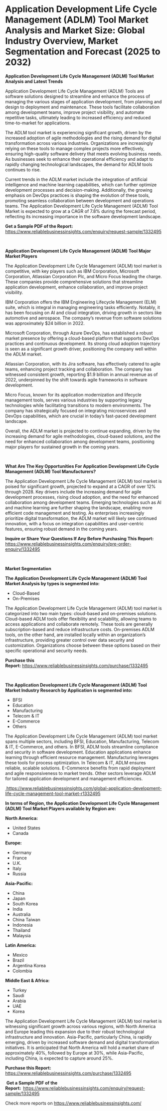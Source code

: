 <p><h1>Application Development Life Cycle Management (ADLM) Tool Market Analysis and Market Size: Global Industry Overview, Market Segmentation and Forecast (2025 to 2032)</h1></p><p><strong>Application Development Life Cycle Management (ADLM) Tool Market Analysis and Latest Trends</strong></p>
<p><p>Application Development Life Cycle Management (ADLM) Tools are software solutions designed to streamline and enhance the process of managing the various stages of application development, from planning and design to deployment and maintenance. These tools facilitate collaboration among development teams, improve project visibility, and automate repetitive tasks, ultimately leading to increased efficiency and reduced time-to-market for applications.</p><p>The ADLM tool market is experiencing significant growth, driven by the increased adoption of agile methodologies and the rising demand for digital transformation across various industries. Organizations are increasingly relying on these tools to manage complex projects more effectively, ensuring high-quality software delivery that meets evolving business needs. As businesses seek to enhance their operational efficiency and adapt to rapidly changing technological landscapes, the demand for ADLM tools continues to rise.</p><p>Current trends in the ADLM market include the integration of artificial intelligence and machine learning capabilities, which can further optimize development processes and decision-making. Additionally, the growing emphasis on DevOps practices is shaping the evolution of these tools, promoting seamless collaboration between development and operations teams. The Application Development Life Cycle Management (ADLM) Tool Market is expected to grow at a CAGR of 7.8% during the forecast period, reflecting its increasing importance in the software development landscape.</p></p>
<p><strong>Get a Sample PDF of the Report:&nbsp;</strong> <a href="https://www.reliablebusinessinsights.com/enquiry/request-sample/1332495?utm_campaign=2440&utm_medium=2&utm_source=Github&utm_content=ia&utm_term=11032025&utm_id=application-development-life-cycle-management-adlm-tool">https://www.reliablebusinessinsights.com/enquiry/request-sample/1332495</a></p>
<p>&nbsp;</p>
<p><strong>Application Development Life Cycle Management (ADLM) Tool Major Market Players</strong></p>
<p><p>The Application Development Life Cycle Management (ADLM) tool market is competitive, with key players such as IBM Corporation, Microsoft Corporation, Atlassian Corporation Plc, and Micro Focus leading the charge. These companies provide comprehensive solutions that streamline application development, enhance collaboration, and improve project visibility.</p><p>IBM Corporation offers the IBM Engineering Lifecycle Management (ELM) suite, which is integral in managing engineering tasks efficiently. Notably, it has been focusing on AI and cloud integration, driving growth in sectors like automotive and aerospace. The company’s revenue from software solutions was approximately $24 billion in 2022.</p><p>Microsoft Corporation, through Azure DevOps, has established a robust market presence by offering a cloud-based platform that supports DevOps practices and continuous development. Its strong cloud adoption trajectory is seen as a significant growth driver, positioning the company well within the ADLM market.</p><p>Atlassian Corporation, with its Jira software, has effectively catered to agile teams, enhancing project tracking and collaboration. The company has witnessed consistent growth, reporting $1.9 billion in annual revenue as of 2022, underpinned by the shift towards agile frameworks in software development.</p><p>Micro Focus, known for its application modernization and lifecycle management tools, serves various industries by supporting legacy technologies while facilitating transitions to modern environments. The company has strategically focused on integrating microservices and DevOps capabilities, which are crucial in today’s fast-paced development landscape.</p><p>Overall, the ADLM market is projected to continue expanding, driven by the increasing demand for agile methodologies, cloud-based solutions, and the need for enhanced collaboration among development teams, positioning major players for sustained growth in the coming years.</p></p>
<p>&nbsp;</p>
<p><strong>What Are The Key Opportunities For Application Development Life Cycle Management (ADLM) Tool Manufacturers?</strong></p>
<p><p>The Application Development Life Cycle Management (ADLM) tool market is poised for significant growth, projected to expand at a CAGR of over 12% through 2028. Key drivers include the increasing demand for agile development processes, rising cloud adoption, and the need for enhanced collaboration among development teams. Emerging technologies such as AI and machine learning are further shaping the landscape, enabling more efficient code management and testing. As enterprises increasingly prioritize digital transformation, the ADLM market will likely see continued innovation, with a focus on integration capabilities and user-centric features, ensuring robust demand in the coming years.</p></p>
<p><strong>Inquire or Share Your Questions If Any Before Purchasing This Report:</strong> <a href="https://www.reliablebusinessinsights.com/enquiry/pre-order-enquiry/1332495?utm_campaign=2440&utm_medium=2&utm_source=Github&utm_content=ia&utm_term=11032025&utm_id=application-development-life-cycle-management-adlm-tool">https://www.reliablebusinessinsights.com/enquiry/pre-order-enquiry/1332495</a></p>
<p>&nbsp;</p>
<p><strong>Market Segmentation</strong></p>
<p><strong>The Application Development Life Cycle Management (ADLM) Tool Market Analysis by types is segmented into:</strong></p>
<p><ul><li>Cloud-Based</li><li>On-Premises</li></ul></p>
<p><p>The Application Development Life Cycle Management (ADLM) tool market is categorized into two main types: cloud-based and on-premises solutions. Cloud-based ADLM tools offer flexibility and scalability, allowing teams to access applications and collaborate remotely. These tools are generally subscription-based and reduce infrastructure costs. On-premises ADLM tools, on the other hand, are installed locally within an organization’s infrastructure, providing greater control over data security and customization. Organizations choose between these options based on their specific operational and security needs.</p></p>
<p><strong>Purchase this Report:&nbsp;</strong><a href="https://www.reliablebusinessinsights.com/purchase/1332495?utm_campaign=2440&utm_medium=2&utm_source=Github&utm_content=ia&utm_term=11032025&utm_id=application-development-life-cycle-management-adlm-tool">https://www.reliablebusinessinsights.com/purchase/1332495</a></p>
<p>&nbsp;</p>
<p><strong>The Application Development Life Cycle Management (ADLM) Tool Market Industry Research by Application is segmented into:</strong></p>
<p><ul><li>BFSI</li><li>Education</li><li>Manufacturing</li><li>Telecom & IT</li><li>E-Commerce</li><li>Others</li></ul></p>
<p><p>The Application Development Life Cycle Management (ADLM) tool market spans multiple sectors, including BFSI, Education, Manufacturing, Telecom & IT, E-Commerce, and others. In BFSI, ADLM tools streamline compliance and security in software development. Education applications enhance learning through efficient resource management. Manufacturing leverages these tools for process optimization. In Telecom & IT, ADLM ensures reliable, scalable solutions. E-Commerce benefits from rapid deployment and agile responsiveness to market trends. Other sectors leverage ADLM for tailored application development and management efficiencies.</p></p>
<p><a href="https://www.reliablebusinessinsights.com/global-application-development-life-cycle-management-tool-market-r1332495?utm_campaign=2440&utm_medium=2&utm_source=Github&utm_content=ia&utm_term=11032025&utm_id=application-development-life-cycle-management-adlm-tool">&nbsp;https://www.reliablebusinessinsights.com/global-application-development-life-cycle-management-tool-market-r1332495</a></p>
<p><strong>In terms of Region, the Application Development Life Cycle Management (ADLM) Tool Market Players available by Region are:</strong></p>
<p>
    <p> <strong> North America: </strong>
        <ul>
            <li>United States</li>
            <li>Canada</li>
        </ul>
        </p> 
    <p> <strong> Europe: </strong>
        <ul>
            <li>Germany</li>
            <li>France</li>
            <li>U.K.</li>
            <li>Italy</li>
            <li>Russia</li>
        </ul>
        </p> 
    <p> <strong> Asia-Pacific: </strong>
        <ul>
            <li>China</li>
            <li>Japan</li>
            <li>South Korea</li>
            <li>India</li>
            <li>Australia</li>
            <li>China Taiwan</li>
            <li>Indonesia</li>
            <li>Thailand</li>
            <li>Malaysia</li>
        </ul>
        </p> 
    <p> <strong> Latin America: </strong>
        <ul>
            <li>Mexico</li>
            <li>Brazil</li>
            <li>Argentina Korea</li>
            <li>Colombia</li>
        </ul>
        </p> 
    <p> <strong> Middle East & Africa: </strong>
        <ul>
            <li>Turkey</li>
            <li>Saudi</li>
            <li>Arabia</li>
            <li>UAE</li>
            <li>Korea</li>
        </ul>
    </p>
    </p>
<p><p>The Application Development Life Cycle Management (ADLM) tool market is witnessing significant growth across various regions, with North America and Europe leading this expansion due to their robust technological infrastructure and innovation. Asia-Pacific, particularly China, is rapidly emerging, driven by increased software demand and digital transformation initiatives. It is anticipated that North America will hold a market share of approximately 40%, followed by Europe at 30%, while Asia-Pacific, including China, is expected to capture around 25%.</p></p>
<p><strong>Purchase this Report: </strong><a href="https://www.reliablebusinessinsights.com/purchase/1332495?utm_campaign=2440&utm_medium=2&utm_source=Github&utm_content=ia&utm_term=11032025&utm_id=application-development-life-cycle-management-adlm-tool">https://www.reliablebusinessinsights.com/purchase/1332495</a></p>
<p>&nbsp;<strong>Get a Sample PDF of the Report:&nbsp;&nbsp;</strong><a href="https://www.reliablebusinessinsights.com/enquiry/request-sample/1332495?utm_campaign=2440&utm_medium=2&utm_source=Github&utm_content=ia&utm_term=11032025&utm_id=application-development-life-cycle-management-adlm-tool">https://www.reliablebusinessinsights.com/enquiry/request-sample/1332495</a></p>
<p><strong></strong></p>
<p>Check more reports on <a href="https://www.reliablebusinessinsights.com/?utm_campaign=2440&utm_medium=2&utm_source=Github&utm_content=ia&utm_term=11032025&utm_id=application-development-life-cycle-management-adlm-tool">https://www.reliablebusinessinsights.com/</a></p>